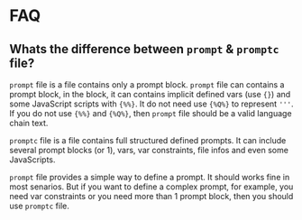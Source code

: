 # FAQ

## Whats the difference between `prompt` & `promptc` file?

`prompt` file is a file contains only a prompt block. `prompt` file can
contains a prompt block, in the block, it can contains implicit defined
vars (use `{}`) and some JavaScript scripts with `{%%}`. It do not need
use `{%Q%}` to represent `'''`. If you do not use `{%%}` and `{%Q%}`,
then `prompt` file should be a valid language chain text.

`promptc` file is a file contains full structured defined prompts. It
can include several prompt blocks (or 1), vars, var constraints, file
infos and even some JavaScripts.

`prompt` file provides a simple way to define a prompt. It should works
fine in most senarios. But if you want to define a complex prompt, for
example, you need var constraints or you need more than 1 prompt block,
then you should use `promptc` file.